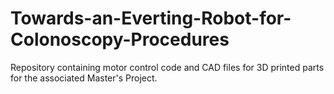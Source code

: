 # Towards-an-Everting-Robot-for-Colonoscopy-Procedures
Repository containing motor control code and CAD files for 3D printed parts for the associated Master's Project.
